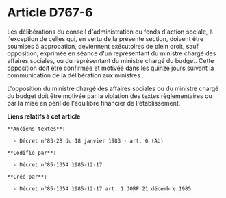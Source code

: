 # Article D767-6

Les délibérations du conseil d'administration du fonds d'action sociale, à l'exception de celles qui, en vertu de la présente
section, doivent être soumises à approbation, deviennent exécutoires de plein droit, sauf opposition, exprimée en séance d'un
représentant du ministre chargé des affaires sociales, ou du représentant du ministre chargé du budget. Cette opposition doit
être confirmée et motivée dans les quinze jours suivant la communication de la délibération aux ministres   . 

L'opposition du ministre chargé des affaires sociales ou du ministre chargé du budget doit être motivée par la violation des
textes règlementaires ou par la mise en péril de l'équilibre financier de l'établissement.

**Liens relatifs à cet article**

	**Anciens textes**:

	  - Décret n°83-28 du 18 janvier 1983 - art. 6 (Ab)

	**Codifié par**:

	  - Décret n°85-1354 1985-12-17

	**Créé par**:

	  - Décret n°85-1354 1985-12-17 art. 1 JORF 21 décembre 1985
